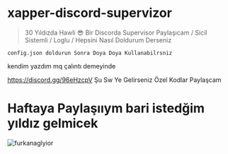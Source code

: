 # xapper-discord-supervizor

> 30 Yıldızda Hawli 😎 Bir Discorda Supervisor Paylaşıcam / Sicil Sistemli / Loglu / Hepsini Nasıl Doldurum Derseniz 

```config.json doldurun Sonra Doya Doya Kullanabilrsniz```

kendim yazdım mq çalıntı demeyinde


https://discord.gg/96eHzcpV Şu Sw Ye Gelirseniz Özel Kodlar Paylaşcam


# Haftaya Paylaşııym bari istedğim yıldız gelmicek

![furkanaglyior](https://user-images.githubusercontent.com/77535032/121146802-f5161e00-c848-11eb-9bcb-37e721097a51.gif)
